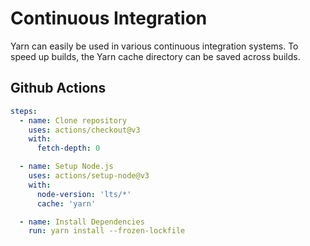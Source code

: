 # Continuous Integration

Yarn can easily be used in various continuous integration systems. To speed up builds, the Yarn cache directory can be saved across builds.

## Github Actions

```yaml
steps:
  - name: Clone repository
    uses: actions/checkout@v3
    with:
      fetch-depth: 0

  - name: Setup Node.js
    uses: actions/setup-node@v3
    with:
      node-version: 'lts/*'
      cache: 'yarn'

  - name: Install Dependencies
    run: yarn install --frozen-lockfile
```
